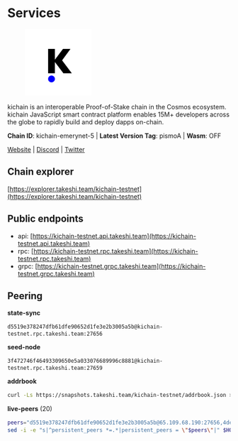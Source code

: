 # Services

<figure><img src="https://github.com/takeshi-val/Logo/raw/main/kichain.png" width="150" alt=""><figcaption></figcaption></figure>

kichain is an interoperable Proof-of-Stake chain in the Cosmos ecosystem.  kichain JavaScript smart contract platform enables 15M+ developers across the  globe to rapidly build and deploy dapps on-chain.

**Chain ID**: kichain-emerynet-5 | **Latest Version Tag**: pismoA | **Wasm**: OFF

[Website](https://foundation.ki/) | [Discord](https://discord.gg/vqWc7MGd87) | [Twitter](https://twitter.com/Ki_Foundation)




## Chain explorer
[https://explorer.takeshi.team/kichain-testnet](https://explorer.takeshi.team/kichain-testnet)

## Public endpoints

* api: [https://kichain-testnet.api.takeshi.team](https://kichain-testnet.api.takeshi.team)
* rpc: [https://kichain-testnet.rpc.takeshi.team](https://kichain-testnet.rpc.takeshi.team)
* grpc: [https://kichain-testnet.grpc.takeshi.team](https://kichain-testnet.grpc.takeshi.team)

## Peering

**state-sync**

```text
d5519e378247dfb61dfe90652d1fe3e2b3005a5b@kichain-testnet.rpc.takeshi.team:27656
```

**seed-node**

```text
3f472746f46493309650e5a033076689996c8881@kichain-testnet.rpc.takeshi.team:27659
```

**addrbook**
```bash
curl -Ls https://snapshots.takeshi.team/kichain-testnet/addrbook.json > $HOME/.kid/config/addrbook.json
```

**live-peers** (20)
```bash
peers="d5519e378247dfb61dfe90652d1fe3e2b3005a5b@65.109.68.190:27656,4dee5e4456307469d037c35eb0157f1f252b3f99@135.181.35.255:26656,3f4e87ddb2e61fdd01398c071fa986259f096334@209.34.205.57:26656,42084028a65c5d609793ffc618d1dcbf374fc301@65.109.28.219:14456,e5d3db7a51d3fb40a4855d6677318944faf7d5f2@142.132.191.166:26656,a3a1e6c7a9ceec632c22769a9e369d05a796dc24@65.108.79.246:26709,a5b991654d0723e038d3723b1345b2a288d49146@38.242.156.28:26656,fd9d8063921531990cfebb72d5adadf276484e8d@13.215.217.74:26656,fa171a30e3118fb2b92a5afb4bb6e661ad6e6aa0@35.238.67.135:26656,7b1cafa0879374125c623d854bcc0cb9cd98729e@185.213.25.151:26656,98e1069b1cfc445e377eda6a0eadd94f7877065d@162.55.169.76:26656,a73444541956b994f804f6fcf2a26d2c3c9865a3@35.224.177.96:26656,c72d05f83b53dc7f6c55d7d3e67c304716d27d80@116.202.227.117:27656,793955daf95ad29f003cc4ec7e6c60c00677b2f7@5.9.81.187:30656,32f7fbecd40b420d592ac460703c4ac647875566@65.109.23.238:26656,fb86a0993c694c981a28fa1ebd1fd692f345348b@34.171.162.87:26656,a875ef614b3902dd567be2076f18239681f24e35@185.146.148.112:26656,3c2abc308efdc63be1801bbb1b40900ada13349b@35.184.189.155:26656,8dfb920cdc2eba42b688f44fdd26e12dabfbb6a9@95.217.130.111:27656,d238a541e480e06269107449a70b1178ef49aba7@34.67.113.184:26656"
sed -i -e "s|^persistent_peers *=.*|persistent_peers = \"$peers\"|" $HOME/.kid/config/config.toml
```
